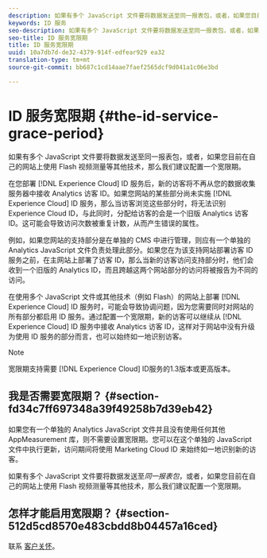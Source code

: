 ```yaml
---
description: 如果有多个 JavaScript 文件要将数据发送至同一报表包，或者，如果您目前在自己的网站上使用 Flash 视频测量等其他技术，那么我们建议配置一个宽限期。
keywords: ID 服务
seo-description: 如果有多个 JavaScript 文件要将数据发送至同一报表包，或者，如果您目前在自己的网站上使用 Flash 视频测量等其他技术，那么我们建议配置一个宽限期。
seo-title: ID 服务宽限期
title: ID 服务宽限期
uuid: 10a7db7d-de32-4379-914f-edfear929 ea32
translation-type: tm+mt
source-git-commit: bb687c1cd14aae7faef2565dcf9d041a1c06e3bd

---
```



# ID 服务宽限期 {#the-id-service-grace-period}

如果有多个 JavaScript 文件要将数据发送至同一报表包，或者，如果您目前在自己的网站上使用 Flash 视频测量等其他技术，那么我们建议配置一个宽限期。

在您部署 [!DNL Experience Cloud] ID 服务后，新的访客将不再从您的数据收集服务器中接收 Analytics 访客 ID。如果您网站的某些部分尚未实施 [!DNL Experience Cloud] ID 服务，那么当访客浏览这些部分时，将无法识别 Experience Cloud ID，与此同时，分配给访客的会是一个旧版 Analytics 访客 ID。这可能会导致访问次数被重复计数，从而产生错误的属性。

例如，如果您网站的支持部分是在单独的 CMS 中进行管理，则应有一个单独的 Analytics JavaScript 文件负责处理此部分。如果您在为该支持网站部署访客 ID 服务之前，在主网站上部署了访客 ID，那么当新的访客访问支持部分时，他们会收到一个旧版的 Analytics ID，而且跨越这两个网站部分的访问将被报告为不同的访问。

在使用多个 JavaScript 文件或其他技术（例如 Flash）的网站上部署 [!DNL Experience Cloud] ID 服务时，可能会导致协调问题，因为您需要同时对网站的所有部分都启用 ID 服务。通过配置一个宽限期，新的访客可以继续从 [!DNL Experience Cloud] ID 服务中接收 Analytics 访客 ID，这样对于网站中没有升级为使用 ID 服务的部分而言，也可以始终如一地识别访客。

>[!NOTE]
>
>宽限期支持需要 [!DNL Experience Cloud] ID服务的1.3版本或更高版本。

## 我是否需要宽限期？ {#section-fd34c7ff697348a39f49258b7d39eb42}

如果您有一个单独的 Analytics JavaScript 文件并且没有使用任何其他 AppMeasurement 库，则不需要设置宽限期。您可以在这个单独的 JavaScript 文件中执行更新，访问期间将使用 Marketing Cloud ID 来始终如一地识别新的访客。

如果有多个 JavaScript 文件要将数据发送至*同一报表包*，或者，如果您目前在自己的网站上使用 Flash 视频测量等其他技术，那么我们建议配置一个宽限期。

## 怎样才能启用宽限期？ {#section-512d5cd8570e483cbdd8b04457a16ced}

联系 [客户关怀](https://helpx.adobe.com/marketing-cloud/contact-support.html)。
